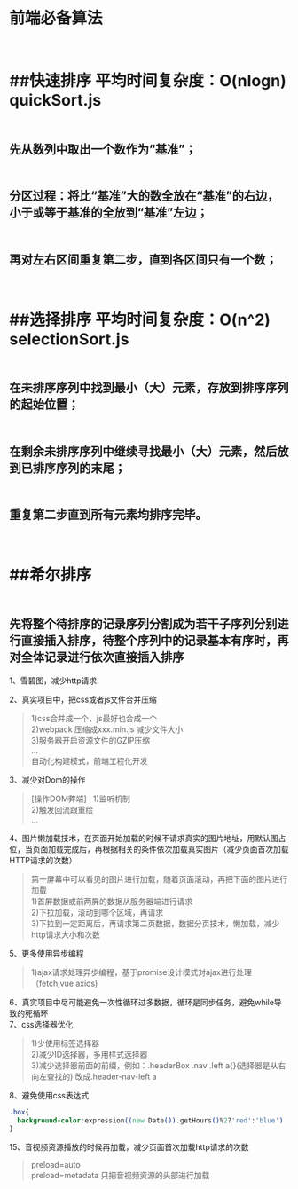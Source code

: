 # 前端必备算法
<br>##快速排序 平均时间复杂度：O(nlogn) quickSort.js</br>
===
<br>先从数列中取出一个数作为“基准”；</br>
---
<br>分区过程：将比“基准”大的数全放在“基准”的右边，小于或等于基准的全放到“基准”左边；</br>
---
<br>再对左右区间重复第二步，直到各区间只有一个数；</br>
---
<br>##选择排序 平均时间复杂度：O(n^2)  selectionSort.js </br>
===
<br>在未排序序列中找到最小（大）元素，存放到排序序列的起始位置；</br>
---
<br>在剩余未排序序列中继续寻找最小（大）元素，然后放到已排序序列的末尾；</br>
---
<br>重复第二步直到所有元素均排序完毕。</br>
---
<br>##希尔排序</br>
===
<br>先将整个待排序的记录序列分割成为若干子序列分别进行直接插入排序，待整个序列中的记录基本有序时，再对全体记录进行依次直接插入排序</br>
---
1、雪碧图，减少http请求  

2、真实项目中，把css或者js文件合并压缩  
>1)css合并成一个，js最好也合成一个  
>2)webpack 压缩成xxx.min.js  减少文件大小  
>3)服务器开启资源文件的GZIP压缩  
>...  
>自动化构建模式，前端工程化开发  

3、减少对Dom的操作  
>[操作DOM弊端]  
>1)监听机制  
>2)触发回流跟重绘  
>...   

4、图片懒加载技术，在页面开始加载的时候不请求真实的图片地址，用默认图占位，当页面加载完成后，再根据相关的条件依次加载真实图片（减少页面首次加载HTTP请求的次数）  
>第一屏幕中可以看见的图片进行加载，随着页面滚动，再把下面的图片进行加载  
>1)首屏数据或前两屏的数据从服务器端进行请求  
>2)下拉加载，滚动到哪个区域，再请求  
>3)下拉到一定距离后，再请求第二页数据，数据分页技术，懒加载，减少http请求大小和次数  

5、更多使用异步编程  
>1)ajax请求处理异步编程，基于promise设计模式对ajax进行处理（fetch,vue axios)  

6、真实项目中尽可能避免一次性循环过多数据，循环是同步任务，避免while导致的死循环  
7、css选择器优化  
>1)少使用标签选择器  
>2)减少ID选择器，多用样式选择器  
>3)减少选择器前面的前缀，例如：.headerBox .nav .left a{}(选择器是从右向左查找的) 改成.header-nav-left a   

8、避免使用css表达式  
```css
.box{
  background-color:expression((new Date()).getHours()%2?'red':'blue')
}  
```  

15、音视频资源播放的时候再加载，减少页面首次加载http请求的次数  
>preload=auto  
>preload=metadata 只把音视频资源的头部进行加载


